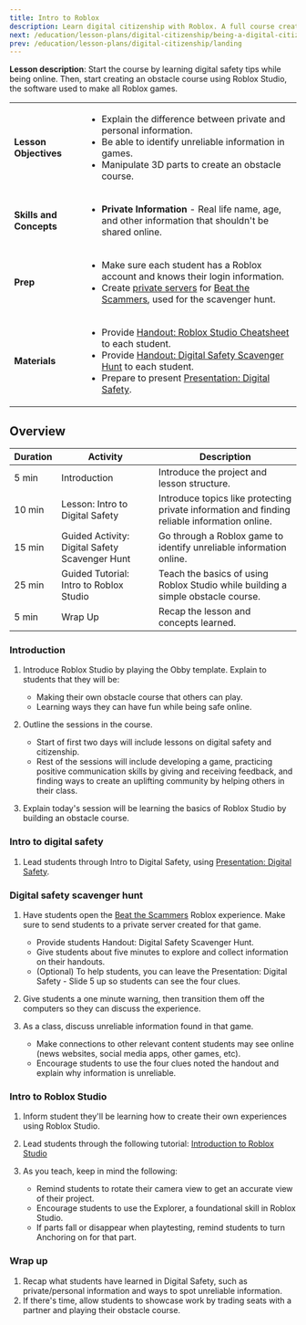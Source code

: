 ```yaml
---
title: Intro to Roblox
description: Learn digital citizenship with Roblox. A full course created for middle to high school students. This session introduces students to Roblox.
next: /education/lesson-plans/digital-citizenship/being-a-digital-citizen
prev: /education/lesson-plans/digital-citizenship/landing
---
```


**Lesson description**: Start the course by learning digital safety tips while being online. Then, start creating an obstacle course using Roblox Studio, the software used to make all Roblox games.

<table>
<tbody>
   <tr>
    <td><b>Lesson Objectives</b></td>
    <td>
      <ul>
        <li>Explain the difference between private and personal information.</li>
        <li>Be able to identify unreliable information in games. </li>
        <li>Manipulate 3D parts to create an obstacle course.</li>
        </ul>
      </td>
   </tr>
   <tr>
    <td><b>Skills and Concepts</b></td>
    <td>
    <ul>
    <li><b>Private Information</b> - Real life name, age, and other information that shouldn't be shared online. </li>
    </ul>
    </td>
   </tr>
   <tr>
    <td><b>Prep</b></td>
    <td>
    <ul>
    <li>Make sure each student has a Roblox account and knows their login information. </li>
    <li>Create <a href="../../../education/support/private-servers-for-classroom-use.md" target="_blank" rel="noopener">private servers</a> for <a href="https://www.roblox.com/games/5450795073/Digital-Safety-Scavenger-Hunt" target="_blank" rel="noopener">Beat the Scammers</a>, used for the scavenger hunt.</li>
    </ul>
    </td>
   </tr>

  <tr>
  <td><b>Materials</b></td>
  <td>
  <ul>
    <li>Provide <a href="../../../assets/education/handouts/introToStudio-cheatsheet.pdf">Handout: Roblox Studio Cheatsheet</a> to each student. </li>
    <li>Provide <a href="../../../assets/education/handouts/digital-safety-scavenger.pdf">Handout: Digital Safety Scavenger Hunt</a> to each student.</li>
    <li>Prepare to present <a href="../../../assets/education/handouts/digital-safety-presentation.pptx">Presentation: Digital Safety</a>.</li>
  </ul>
  </td>
  </tr>

</tbody>
</table>

## Overview

<table>
  <thead>
    <tr>
      <th>Duration</th>
      <th>Activity</th>
      <th>Description </th>
    </tr>
  </thead>
  <tbody>
    <tr>
      <td>5 min</td>
      <td>Introduction</td>
      <td>Introduce the project and lesson structure.</td>
    </tr>
    <tr>
      <td>10 min</td>
      <td>Lesson: Intro to Digital Safety</td>
      <td>Introduce topics like protecting private information and finding reliable information online. </td>
    </tr>
    <tr>
      <td>15 min</td>
      <td>Guided Activity: Digital Safety Scavenger Hunt</td>
      <td>Go through a Roblox game to identify unreliable information online.</td>
    </tr>
    <tr>
      <td>25 min</td>
      <td>Guided Tutorial: Intro to Roblox Studio</td>
      <td>Teach the basics of using Roblox Studio while building a simple obstacle course.</td>
    </tr>
    <tr>
      <td>5 min</td>
      <td>Wrap Up</td>
      <td>Recap the lesson and concepts learned.</td>
    </tr>
  </tbody>
</table>

### Introduction

1. Introduce Roblox Studio by playing the Obby template. Explain to students that they will be:

   - Making their own obstacle course that others can play.
   - Learning ways they can have fun while being safe online.

2. Outline the sessions in the course.
   - Start of first two days will include lessons on digital safety and citizenship.
   - Rest of the sessions will include developing a game, practicing positive communication skills by giving and receiving feedback, and finding ways to create an uplifting community by helping others in their class.
3. Explain today's session will be learning the basics of Roblox Studio by building an obstacle course.

### Intro to digital safety

1. Lead students through Intro to Digital Safety, using <a href="../../../assets/education/handouts/digital-safety-presentation.pptx">Presentation: Digital Safety</a>.

### Digital safety scavenger hunt

1. Have students open the <a href="https://www.roblox.com/games/5450795073/Digital-Safety-Scavenger-Hunt" target="_blank" rel="noopener">Beat the Scammers</a> Roblox experience. Make sure to send students to a private server created for that game.

   - Provide students Handout: Digital Safety Scavenger Hunt.
   - Give students about five minutes to explore and collect information on their handouts.
   - (Optional) To help students, you can leave the Presentation: Digital Safety - Slide 5 up so students can see the four clues.

2. Give students a one minute warning, then transition them off the computers so they can discuss the experience.
3. As a class, discuss unreliable information found in that game.

   - Make connections to other relevant content students may see online (news websites, social media apps, other games, etc).
   - Encourage students to use the four clues noted the handout and explain why information is unreliable.

### Intro to Roblox Studio

1. Inform student they'll be learning how to create their own experiences using Roblox Studio.

2. Lead students through the following tutorial: <a href="../../../tutorials/first-experience/index.md" target="_blank" rel="noopener">Introduction to Roblox Studio</a>

3. As you teach, keep in mind the following:

   - Remind students to rotate their camera view to get an accurate view of their project.
   - Encourage students to use the Explorer, a foundational skill in Roblox Studio.
   - If parts fall or disappear when playtesting, remind students to turn Anchoring on for that part.

### Wrap up

1. Recap what students have learned in Digital Safety, such as private/personal information and ways to spot unreliable information.
2. If there's time, allow students to showcase work by trading seats with a partner and playing their obstacle course.
